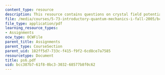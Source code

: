 ```yaml
---
content_type: resource
description: This resource contains questions on crystal field potential.
file: /media/courses/5-73-introductory-quantum-mechanics-i-fall-2005/bcc387b761f80bc3303268577b8f0c62_ps6.pdf
file_type: application/pdf
learning_resource_types:
- Assignments
ocw_type: OCWFile
parent_title: Assignments
parent_type: CourseSection
parent_uid: 182ff5d7-733c-f415-f9f2-6cd8ce7a7585
resourcetype: Document
title: ps6.pdf
uid: bcc387b7-61f8-0bc3-3032-68577b8f0c62
---
```

